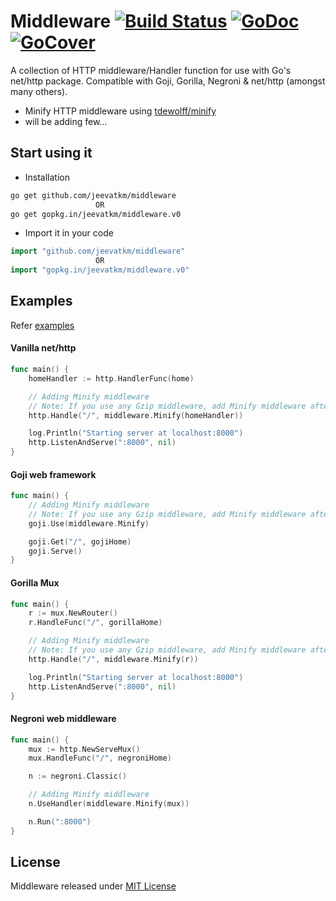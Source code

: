 # Middleware [![Build Status](https://travis-ci.org/jeevatkm/middleware.svg?branch=master)](https://travis-ci.org/jeevatkm/middleware) [![GoDoc](https://godoc.org/github.com/jeevatkm/middleware?status.svg)](https://godoc.org/github.com/jeevatkm/middleware) [![GoCover](http://gocover.io/_badge/github.com/jeevatkm/middleware)](http://gocover.io/github.com/jeevatkm/middleware)
A collection of HTTP middleware/Handler function for use with Go's net/http package. Compatible with Goji, Gorilla, Negroni & net/http (amongst many others).

* Minify HTTP middleware using [tdewolff/minify](https://github.com/tdewolff/minify)
* will be adding few...

## Start using it
* Installation
```sh
go get github.com/jeevatkm/middleware
                   OR
go get gopkg.in/jeevatkm/middleware.v0
```

* Import it in your code
```go
import "github.com/jeevatkm/middleware"
                   OR
import "gopkg.in/jeevatkm/middleware.v0"
```

## Examples
Refer [examples](https://github.com/jeevatkm/middleware/tree/master/examples)

#### Vanilla net/http

```go
func main() {
	homeHandler := http.HandlerFunc(home)

	// Adding Minify middleware
	// Note: If you use any Gzip middleware, add Minify middleware after that
	http.Handle("/", middleware.Minify(homeHandler))

	log.Println("Starting server at localhost:8000")
	http.ListenAndServe(":8000", nil)
}
```

#### Goji web framework

```go
func main() {
	// Adding Minify middleware
	// Note: If you use any Gzip middleware, add Minify middleware after that
	goji.Use(middleware.Minify)

	goji.Get("/", gojiHome)
	goji.Serve()
}
```

#### Gorilla Mux

```go
func main() {
	r := mux.NewRouter()
	r.HandleFunc("/", gorillaHome)

	// Adding Minify middleware
	// Note: If you use any Gzip middleware, add Minify middleware after that
	http.Handle("/", middleware.Minify(r))

	log.Println("Starting server at localhost:8000")
	http.ListenAndServe(":8000", nil)
}
```

#### Negroni web middleware

```go
func main() {
	mux := http.NewServeMux()
	mux.HandleFunc("/", negroniHome)

	n := negroni.Classic()

	// Adding Minify middleware
	n.UseHandler(middleware.Minify(mux))

	n.Run(":8000")
}
```

## License
Middleware released under [MIT License](https://github.com/jeevatkm/middleware/blob/master/LICENSE)
